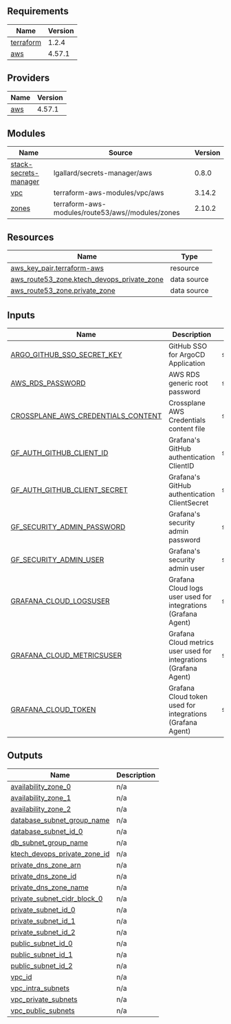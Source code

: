 <!-- BEGIN_TF_DOCS -->
## Requirements

| Name | Version |
|------|---------|
| <a name="requirement_terraform"></a> [terraform](#requirement\_terraform) | 1.2.4 |
| <a name="requirement_aws"></a> [aws](#requirement\_aws) | 4.57.1 |

## Providers

| Name | Version |
|------|---------|
| <a name="provider_aws"></a> [aws](#provider\_aws) | 4.57.1 |

## Modules

| Name | Source | Version |
|------|--------|---------|
| <a name="module_stack-secrets-manager"></a> [stack-secrets-manager](#module\_stack-secrets-manager) | lgallard/secrets-manager/aws | 0.8.0 |
| <a name="module_vpc"></a> [vpc](#module\_vpc) | terraform-aws-modules/vpc/aws | 3.14.2 |
| <a name="module_zones"></a> [zones](#module\_zones) | terraform-aws-modules/route53/aws//modules/zones | 2.10.2 |

## Resources

| Name | Type |
|------|------|
| [aws_key_pair.terraform-aws](https://registry.terraform.io/providers/hashicorp/aws/4.57.1/docs/resources/key_pair) | resource |
| [aws_route53_zone.ktech_devops_private_zone](https://registry.terraform.io/providers/hashicorp/aws/4.57.1/docs/data-sources/route53_zone) | data source |
| [aws_route53_zone.private_zone](https://registry.terraform.io/providers/hashicorp/aws/4.57.1/docs/data-sources/route53_zone) | data source |

## Inputs

| Name | Description | Type | Default | Required |
|------|-------------|------|---------|:--------:|
| <a name="input_ARGO_GITHUB_SSO_SECRET_KEY"></a> [ARGO\_GITHUB\_SSO\_SECRET\_KEY](#input\_ARGO\_GITHUB\_SSO\_SECRET\_KEY) | GitHub SSO for ArgoCD Application | `string` | n/a | yes |
| <a name="input_AWS_RDS_PASSWORD"></a> [AWS\_RDS\_PASSWORD](#input\_AWS\_RDS\_PASSWORD) | AWS RDS generic root password | `string` | n/a | yes |
| <a name="input_CROSSPLANE_AWS_CREDENTIALS_CONTENT"></a> [CROSSPLANE\_AWS\_CREDENTIALS\_CONTENT](#input\_CROSSPLANE\_AWS\_CREDENTIALS\_CONTENT) | Crossplane AWS Credentials content file | `string` | n/a | yes |
| <a name="input_GF_AUTH_GITHUB_CLIENT_ID"></a> [GF\_AUTH\_GITHUB\_CLIENT\_ID](#input\_GF\_AUTH\_GITHUB\_CLIENT\_ID) | Grafana's GitHub authentication ClientID | `string` | n/a | yes |
| <a name="input_GF_AUTH_GITHUB_CLIENT_SECRET"></a> [GF\_AUTH\_GITHUB\_CLIENT\_SECRET](#input\_GF\_AUTH\_GITHUB\_CLIENT\_SECRET) | Grafana's GitHub authentication ClientSecret | `string` | n/a | yes |
| <a name="input_GF_SECURITY_ADMIN_PASSWORD"></a> [GF\_SECURITY\_ADMIN\_PASSWORD](#input\_GF\_SECURITY\_ADMIN\_PASSWORD) | Grafana's security admin password | `string` | n/a | yes |
| <a name="input_GF_SECURITY_ADMIN_USER"></a> [GF\_SECURITY\_ADMIN\_USER](#input\_GF\_SECURITY\_ADMIN\_USER) | Grafana's security admin user | `string` | n/a | yes |
| <a name="input_GRAFANA_CLOUD_LOGSUSER"></a> [GRAFANA\_CLOUD\_LOGSUSER](#input\_GRAFANA\_CLOUD\_LOGSUSER) | Grafana Cloud logs user used for integrations (Grafana Agent) | `string` | `""` | no |
| <a name="input_GRAFANA_CLOUD_METRICSUSER"></a> [GRAFANA\_CLOUD\_METRICSUSER](#input\_GRAFANA\_CLOUD\_METRICSUSER) | Grafana Cloud metrics user used for integrations (Grafana Agent) | `string` | `""` | no |
| <a name="input_GRAFANA_CLOUD_TOKEN"></a> [GRAFANA\_CLOUD\_TOKEN](#input\_GRAFANA\_CLOUD\_TOKEN) | Grafana Cloud token used for integrations (Grafana Agent) | `string` | `""` | no |

## Outputs

| Name | Description |
|------|-------------|
| <a name="output_availability_zone_0"></a> [availability\_zone\_0](#output\_availability\_zone\_0) | n/a |
| <a name="output_availability_zone_1"></a> [availability\_zone\_1](#output\_availability\_zone\_1) | n/a |
| <a name="output_availability_zone_2"></a> [availability\_zone\_2](#output\_availability\_zone\_2) | n/a |
| <a name="output_database_subnet_group_name"></a> [database\_subnet\_group\_name](#output\_database\_subnet\_group\_name) | n/a |
| <a name="output_database_subnet_id_0"></a> [database\_subnet\_id\_0](#output\_database\_subnet\_id\_0) | n/a |
| <a name="output_db_subnet_group_name"></a> [db\_subnet\_group\_name](#output\_db\_subnet\_group\_name) | n/a |
| <a name="output_ktech_devops_private_zone_id"></a> [ktech\_devops\_private\_zone\_id](#output\_ktech\_devops\_private\_zone\_id) | n/a |
| <a name="output_private_dns_zone_arn"></a> [private\_dns\_zone\_arn](#output\_private\_dns\_zone\_arn) | n/a |
| <a name="output_private_dns_zone_id"></a> [private\_dns\_zone\_id](#output\_private\_dns\_zone\_id) | n/a |
| <a name="output_private_dns_zone_name"></a> [private\_dns\_zone\_name](#output\_private\_dns\_zone\_name) | n/a |
| <a name="output_private_subnet_cidr_block_0"></a> [private\_subnet\_cidr\_block\_0](#output\_private\_subnet\_cidr\_block\_0) | n/a |
| <a name="output_private_subnet_id_0"></a> [private\_subnet\_id\_0](#output\_private\_subnet\_id\_0) | n/a |
| <a name="output_private_subnet_id_1"></a> [private\_subnet\_id\_1](#output\_private\_subnet\_id\_1) | n/a |
| <a name="output_private_subnet_id_2"></a> [private\_subnet\_id\_2](#output\_private\_subnet\_id\_2) | n/a |
| <a name="output_public_subnet_id_0"></a> [public\_subnet\_id\_0](#output\_public\_subnet\_id\_0) | n/a |
| <a name="output_public_subnet_id_1"></a> [public\_subnet\_id\_1](#output\_public\_subnet\_id\_1) | n/a |
| <a name="output_public_subnet_id_2"></a> [public\_subnet\_id\_2](#output\_public\_subnet\_id\_2) | n/a |
| <a name="output_vpc_id"></a> [vpc\_id](#output\_vpc\_id) | n/a |
| <a name="output_vpc_intra_subnets"></a> [vpc\_intra\_subnets](#output\_vpc\_intra\_subnets) | n/a |
| <a name="output_vpc_private_subnets"></a> [vpc\_private\_subnets](#output\_vpc\_private\_subnets) | n/a |
| <a name="output_vpc_public_subnets"></a> [vpc\_public\_subnets](#output\_vpc\_public\_subnets) | n/a |
<!-- END_TF_DOCS -->